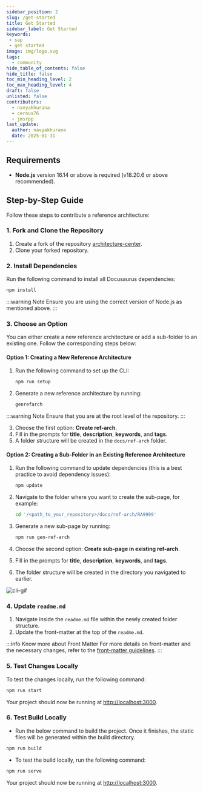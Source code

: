 ```yaml
---
sidebar_position: 2
slug: /get-started
title: Get Started
sidebar_label: Get Started
keywords:
 - sap
 - get started
image: img/logo.svg
tags:
  - community
hide_table_of_contents: false
hide_title: false
toc_min_heading_level: 2
toc_max_heading_level: 4
draft: false
unlisted: false
contributors:
  - navyakhurana
  - cernus76
  - jmsrpp
last_update:
  author: navyakhurana
  date: 2025-01-31
---
```


## Requirements

- **Node.js** version 16.14 or above is required (v18.20.6 or above recommended).

## Step-by-Step Guide

Follow these steps to contribute a reference architecture:

### 1. Fork and Clone the Repository

1. Create a fork of the repository [architecture-center](https://github.com/SAP/architecture-center/fork).
2. Clone your forked repository.

### 2. Install Dependencies

Run the following command to install all Docusaurus dependencies:

```bash
npm install
```

:::warning Note
Ensure you are using the correct version of Node.js as mentioned above.
:::

### 3. Choose an Option

You can either create a new reference architecture or add a sub-folder to an existing one. Follow the corresponding steps below:

#### Option 1: Creating a New Reference Architecture

1. Run the following command to set up the CLI:

    ```bash
    npm run setup
    ```

2. Generate a new reference architecture by running:

    ```bash
    genrefarch
    ```

:::warning Note
Ensure that you are at the root level of the repository.
:::

3. Choose the first option: **Create ref-arch**.
4. Fill in the prompts for **title**, **description**, **keywords**, and **tags**.
5. A folder structure will be created in the `docs/ref-arch` folder.

#### Option 2: Creating a Sub-Folder in an Existing Reference Architecture

1. Run the following command to update dependencies (this is a best practice to avoid dependency issues):

    ```bash
    npm update
    ```

2. Navigate to the folder where you want to create the sub-page, for example:

    ```bash
    cd '/<path_to_your_repository>/docs/ref-arch/RA9999'
    ```

3. Generate a new sub-page by running:

    ```bash
    npm run gen-ref-arch
    ```

4. Choose the second option: **Create sub-page in existing ref-arch**.
5. Fill in the prompts for **title**, **description**, **keywords**, and **tags**.
6. The folder structure will be created in the directory you navigated to earlier.

![cli-gif](images/cli.gif)

### 4. Update `readme.md`

1. Navigate inside the `readme.md` file within the newly created folder structure.
2. Update the front-matter at the top of the `readme.md`.

:::info Know more about Front Matter 
For more details on front-matter and the necessary changes, refer to the [front-matter guidelines](4-front-matter.md).
:::

### 5. Test Changes Locally

To test the changes locally, run the following command:

```bash
npm run start
```

Your project should now be running at [http://localhost:3000](http://localhost:3000).

### 6. Test Build Locally

- Run the below command to build the project. Once it finishes, the static files will be generated within the build directory.

```bash
npm run build
```

- To test the build locally, run the following command:

```bash
npm run serve
```

Your project should now be running at [http://localhost:3000](http://localhost:3000).